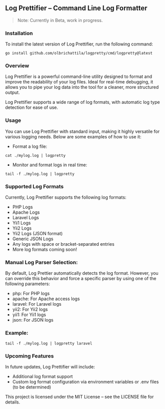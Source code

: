## Log Prettifier – Command Line Log Formatter

> Note: Currently in Beta, work in progress.

### Installation
To install the latest version of Log Prettifier, run the following command:
```
go install github.com/olbrichattila/logpretty/cmd/logpretty@latest
```

### Overview

Log Prettifier is a powerful command-line utility designed to format and improve the readability of your log files. Ideal for real-time debugging, it allows you to pipe your log data into the tool for a cleaner, more structured output.

Log Prettifier supports a wide range of log formats, with automatic log type detection for ease of use.

### Usage

You can use Log Prettifier with standard input, making it highly versatile for various logging needs. Below are some examples of how to use it:

* Format a log file:
```
cat ./mylog.log | logpretty
```

* Monitor and format logs in real time:
```
tail -f ./mylog.log | logpretty
```

### Supported Log Formats
Currently, Log Prettifier supports the following log formats:

- PHP Logs
- Apache Logs
- Laravel Logs
- Yii1 Logs
- Yii2 Logs
- Yii2 Logs (JSON format)
- Generic JSON Logs
- Any logs with space or bracket-separated entries
- More log formats coming soon!


### Manual Log Parser Selection:
By default, Log Prettier automatically detects the log format. However, you can override this behavior and force a specific parser by using one of the following parameters:

- php: For PHP logs
- apache: For Apache access logs
- laravel: For Laravel logs
- yii2: For Yii2 logs
- yii1: For Yii1 logs
- json: For JSON logs

### Example:
```
tail -f ./mylog.log | logpretty laravel
```

### Upcoming Features
In future updates, Log Prettifier will include:
- Additional log format support
- Custom log format configuration via environment variables or .env files (to be determined)

This project is licensed under the MIT License – see the LICENSE file for details.